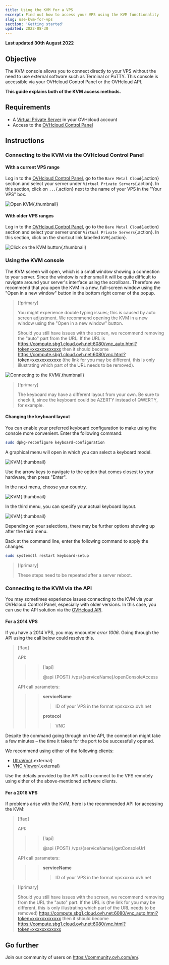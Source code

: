 ```yaml
---
title: Using the KVM for a VPS
excerpt: Find out how to access your VPS using the KVM functionality
slug: use-kvm-for-vps
section: 'Getting started'
updated: 2022-08-30
---
```


**Last updated 30th August 2022**

## Objective

The KVM console allows you to connect directly to your VPS without the need to use external software such as Terminal or PuTTY. This console is accessible via your OVHcloud Control Panel or the OVHcloud API.  

**This guide explains both of the KVM access methods.**

## Requirements

- A [Virtual Private Server](https://www.ovhcloud.com/en/vps/) in your OVHcloud account
- Access to the [OVHcloud Control Panel](https://ca.ovh.com/auth/?action=gotomanager&from=https://www.ovh.com/world/&ovhSubsidiary=we)

## Instructions

### Connecting to the KVM via the OVHcloud Control Panel

#### With a current VPS range

Log in to the [OVHcloud Control Panel](https://ca.ovh.com/auth/?action=gotomanager&from=https://www.ovh.com/world/&ovhSubsidiary=we), go to the `Bare Metal Cloud`{.action} section and select your server under `Virtual Private Servers`{.action}. In this section, click on `...`{.action} next to the name of your VPS in the "Your VPS" box.

![Open KVM](images/kvm-new1.png){.thumbnail}

#### With older VPS ranges

Log in to the [OVHcloud Control Panel](https://ca.ovh.com/auth/?action=gotomanager&from=https://www.ovh.com/world/&ovhSubsidiary=we), go to the `Bare Metal Cloud`{.action} section and select your server under `Virtual Private Servers`{.action}. In this section, click on the shortcut link labelled `KVM`{.action}.

![Click on the KVM button](images/kvm-new2.png){.thumbnail}

### Using the KVM console

The KVM screen will open, which is a small window showing a connection to your server. Since the window is rather small it will be quite difficult to navigate around your server's interface using the scrollbars. Therefore we recommend that you open the KVM in a new, full-screen window using the "Open in a new window" button in the bottom right corner of the popup.

> [!primary]
>
> You might experience double typing issues; this is caused by auto screen adjustment. We recommend opening the KVM in a new window using the "Open in a new window" button.
>
> Should you still have issues with the screen, we recommend removing the "auto" part from the URL. If the URL is https://compute.sbg1.cloud.ovh.net:6080/vnc_auto.html?token=xxxxxxxxxxxx then it should become https://compute.sbg1.cloud.ovh.net:6080/vnc.html?token=xxxxxxxxxxxx (the link for you may be different, this is only illustrating which part of the URL needs to be removed).
>

![Connecting to the KVM](images/kvm_screen.png){.thumbnail}

> [!primary]
>
> The keyboard may have a different layout from your own. Be sure to check it, since the keyboard could be AZERTY instead of QWERTY, for example.
>

#### Changing the keyboard layout

You can enable your preferred keyboard configuration to make using the console more convenient. Enter the following command:

```bash
sudo dpkg-reconfigure keyboard-configuration
```

A graphical menu will open in which you can select a keyboard model.

![KVM](images/kvm_vps01.png){.thumbnail}

Use the arrow keys to navigate to the option that comes closest to your hardware, then press "Enter".

In the next menu, choose your country.

![KVM](images/kvm_vps02.png){.thumbnail}

In the third menu, you can specify your actual keyboard layout.

![KVM](images/kvm_vps03.png){.thumbnail}

Depending on your selections, there may be further options showing up after the third menu.

Back at the command line, enter the following command to apply the changes.

```bash
sudo systemctl restart keyboard-setup
```

> [!primary]
>
> These steps need to be repeated after a server reboot.
>

### Connecting to the KVM via the API

You may sometimes experience issues connecting to the KVM via your OVHcloud Control Panel, especially with older versions. In this case, you can use the API solution via the [OVHcloud API](https://ca.api.ovh.com/).

#### For a 2014 VPS

If you have a 2014 VPS, you may encounter *error 1006*. Going through the API using the call below could resolve this.

> [!faq]
>
> API:
>
>> > [!api]
>> >
>> > @api {POST} /vps/{serviceName}/openConsoleAccess
>> >
>>
>
> API call parameters:
>
>> > **serviceName**
>> >
>> >> ID of your VPS in the format vpsxxxxx.ovh.net
>> >
>> > **protocol** 
>> >
>> >> VNC
>

Despite the command going through on the API, the connection might take a few minutes – the time it takes for the port to be successfully opened.

We recommend using either of the following clients:

- [UltraVnc](https://www.uvnc.com/downloads/ultravnc.html){.external}
- [VNC Viewer](https://www.realvnc.com/en/connect/download/viewer/){.external}

Use the details provided by the API call to connect to the VPS remotely using either of the above-mentioned software clients.

#### For a 2016 VPS

If problems arise with the KVM, here is the recommended API for accessing the KVM:

> [!faq]
>
> API:
>
>> > [!api]
>> >
>> > @api {POST} /vps/{serviceName}/getConsoleUrl
>> >
>>
>
> API call parameters:
>
>> > **serviceName**
>> >
>> >> ID of your VPS in the format vpsxxxxx.ovh.net
>

> [!primary]
>
> Should you still have issues with the screen, we recommend removing from the URL the "auto" part. If the URL is (the link for you may be different, this is only illustrating which part of the URL needs to be removed) https://compute.sbg1.cloud.ovh.net:6080/vnc_auto.html?token=xxxxxxxxxxxx then it should become https://compute.sbg1.cloud.ovh.net:6080/vnc.html?token=xxxxxxxxxxxx
>

## Go further

Join our community of users on <https://community.ovh.com/en/>.
